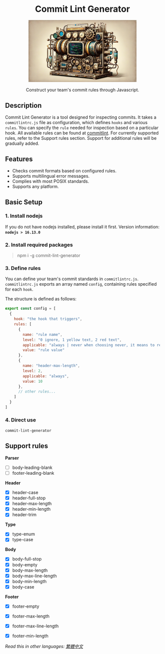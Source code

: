 <div align="center">
<h1 align="center">Commit Lint Generator</h1>
<img width="70%" height="50%" src="./commit_lint_generator.png">

Construct your team's commit rules through Javascript.
</div>

## Description
Commit Lint Generator is a tool designed for inspecting commits. It takes a `commitlintrc.js` file as configuration, which defines `hooks` and various `rules`. You can specify the `rule` needed for inspection based on a particular hook. All available rules can be found at [commitlint](https://commitlint.js.org/#/reference-rules). For currently supported rules, refer to the Support rules section. Support for additional rules will be gradually added.

## Features
- Checks commit formats based on configured rules.
- Supports multilingual error messages.
- Complies with most POSIX standards.
- Supports any platform.

## Basic Setup
### 1. Install nodejs
If you do not have nodejs installed, please install it first.
Version information: **`nodejs > 16.13.0`**

### 2. Install required packages
> npm i -g commit-lint-generator


### 3. Define rules
You can define your team's commit standards in `commitlintrc.js`.  
`commitlintrc.js` exports an array named `config`, containing rules specified for each `hook`.

The structure is defined as follows:
```javascript
export const config = [
  {
    hook: "the hook that triggers",
    rules: [
      {
        name: "rule name",
        level: "0 ignore, 1 yellow text, 2 red text",
        applicable: "always | never when choosing never, it means to reverse the rule",
        value: "rule value"
      },
      {
        name: "header-max-length",
        level: 2,
        applicable: "always",
        value: 10
      },
      // other rules...
    ]
  }
]
```

### 4. Direct use
```bash
commit-lint-generator
```

## Support rules
**Parser**
- [ ] body-leading-blank
- [ ] footer-leading-blank

**Header**
- [x] header-case
- [x] header-full-stop
- [x] header-max-length
- [x] header-min-length
- [x] header-trim

**Type** 
- [x] type-enum
- [x] type-case

**Body**
- [x] body-full-stop
- [x] body-empty
- [x] body-max-length
- [x] body-max-line-length
- [x] body-min-length
- [x] body-case

**Footer**
- [x] footer-empty
- [x] footer-max-length
- [x] footer-max-line-length
- [x] footer-min-length


*Read this in other languages: [繁體中文](README.zh.md)*